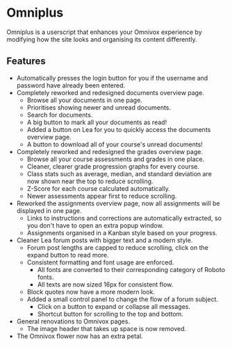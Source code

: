 # Omniplus

Omniplus is a userscript that enhances your Omnivox experience by modifying how the site looks and organising its content differently.

## Features

- Automatically presses the login button for you if the username and password have already been entered.
- Completely reworked and redesigned documents overview page.
  - Browse all your documents in one page.
  - Prioritises showing newer and unread documents.
  - Search for documents.
  - A big button to mark all your documents as read!
  - Added a button on Lea for you to quickly access the documents overview page.
  - A button to download all of your course's unread documents!
- Completely reworked and redesigned the grades overview page.
  - Browse all your course assessments and grades in one place.
  - Cleaner, clearer grade progression graphs for every course.
  - Class stats such as average, median, and standard deviation are now shown near the top to reduce scrolling.
  - Z-Score for each course calculated automatically.
  - Newer assessments appear first to reduce scrolling.
- Reworked the assignments overview page, now all assignments will be displayed in one page.
  - Links to instructions and corrections are automatically extracted, so you don't have to open an extra popup window.
  - Assignments organised in a Kanban style based on your progress.
- Cleaner Lea forum posts with bigger text and a modern style.
  - Forum post lengths are capped to reduce scrolling, click on the expand button to read more.
  - Consistent formatting and font usage are enforced.
    - All fonts are converted to their corresponding category of Roboto fonts.
    - All texts are now sized 16px for consistent flow.
  - Block quotes now have a more modern look.
  - Added a small control panel to change the flow of a forum subject.
    - Click on a button to expand or collapse all messages.
    - Shortcut button for scrolling to the top and bottom.
- General renovations to Omnivox pages.
  - The image header that takes up space is now removed.
- The Omnivox flower now has an extra petal.
